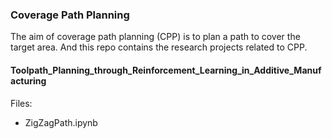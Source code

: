 ### Coverage Path Planning
The aim of coverage path planning (CPP) is to plan a path to cover the target area. And this repo contains the research projects related to CPP.
#### Toolpath_Planning_through_Reinforcement_Learning_in_Additive_Manufacturing
Files:
- ZigZagPath.ipynb
